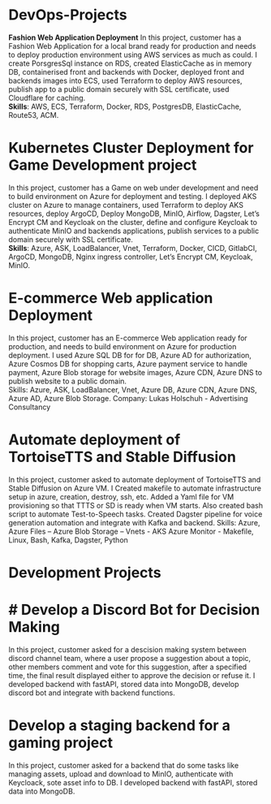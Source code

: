 # DevOps-Projects

**Fashion Web Application Deployment**
In this project, customer has a Fashion Web Application for a local brand ready for production and needs to deploy production environment using AWS services as much as could. I create PorsgresSql instance on RDS, created ElasticCache as in memory DB, containerised front and backends with Docker, deployed front and backends images into ECS, used Terraform to deploy AWS resources, publish app to a public domain securely with SSL certificate, used Cloudflare for caching.   
**Skills**: AWS, ECS, Terraform, Docker, RDS, PostgresDB, ElasticCache, Route53, ACM. 

# Kubernetes Cluster Deployment for Game Development project 
In this project, customer has a Game on web under development and need to build environment on Azure for deployment and testing. I deployed AKS cluster on Azure to manage containers, used Terraform to deploy AKS resources, deploy ArgoCD, Deploy MongoDB, MinIO, Airflow, Dagster, Let’s Encrypt CM and Keycloak on the cluster, define and configure Keycloak to authenticate MinIO and backends applications, publish services to a public domain securely with SSL certificate.  
**Skills**: Azure, ASK, LoadBalancer, Vnet,  Terraform, Docker, CICD, GitlabCI, ArgoCD, MongoDB, Nginx ingress controller, Let’s Encrypt CM, Keycloak, MinIO. 

# E-commerce Web application Deployment 
In this project, customer has an E-commerce Web application ready for production, and needs to build environment on Azure for production deployment. I used Azure SQL DB for for DB, Azure AD for authorization, Azure Cosmos DB for shopping carts, Azure payment service to handle payment, Azure Blob storage for website images, Azure CDN, Azure DNS to publish website to a public domain.  
Skills: Azure, ASK, LoadBalancer, Vnet, Azure DB, Azure CDN, Azure DNS, Azure AD, Azure Blob Storage. 
Company:  Lukas Holschuh - Advertising Consultancy 

# Automate deployment of TortoiseTTS and Stable Diffusion 
In this project, customer asked to automate deployment of TortoiseTTS and Stable Diffusion on Azure VM. I Created makefile to automate infrastructure setup in azure, creation, destroy, ssh, etc. Added a Yaml file for VM provisioning so that TTTS or SD is ready when VM starts. Also created bash script to automate Test-to-Speech tasks. Created Dagster pipeline for voice generation automation and integrate with Kafka and backend. 
Skills: Azure, Azure Files – Azure Blob Storage – Vnets -  AKS Azure Monitor - Makefile, Linux, Bash, Kafka, Dagster, Python 

# Development Projects 
# # Develop a Discord Bot for Decision Making 
In this project, customer asked for a descision making system between discord channel team, where a user propose a suggestion about a topic, other members comment and vote for this suggestion, after a specified time, the final result displayed either to approve the decision or refuse it. I developed backend with fastAPI, stored data into MongoDB, develop discord bot and integrate with backend functions. 

# Develop a staging backend for a gaming project 
In this project, customer asked for a backend that do some tasks like managing assets, upload and download to MinIO, authenticate with Keycloack, sote asset info to DB. I developed backend with fastAPI, stored data into MongoDB. 


